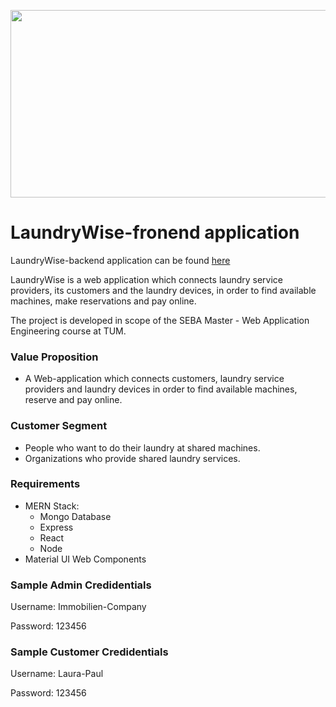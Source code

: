 <p align="center">
  <img src="resources/logo.png" width="850" height="300" />
</p>

# LaundryWise-fronend application

LaundryWise-backend application can be found [here](https://github.com/canberkanar/LaundryWise-backend)

LaundryWise is a web application which connects laundry service providers, its customers and the laundry devices, in order to find available machines, make reservations and pay online.

The project is developed in scope of the SEBA Master - Web Application Engineering course at TUM.

### Value Proposition
- A Web-application which connects customers, laundry service providers and laundry devices in order to find available machines, reserve and pay online.

### Customer Segment
-  People who want to do their laundry at shared machines.
- Organizations who provide shared laundry services.

### Requirements
+ MERN Stack:
    + Mongo Database
    + Express
    + React
    + Node
+ Material UI Web Components


### Sample Admin Credidentials

Username: Immobilien-Company

Password: 123456

### Sample Customer Credidentials

Username: Laura-Paul

Password: 123456
